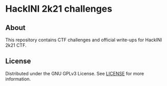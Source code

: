 # HackINI 2k21 challenges

## About

This repository contains CTF challenges and official write-ups for HackINI 2k21 CTF.

## License

Distributed under the GNU GPLv3 License. See [LICENSE](LICENSE) for more information.
